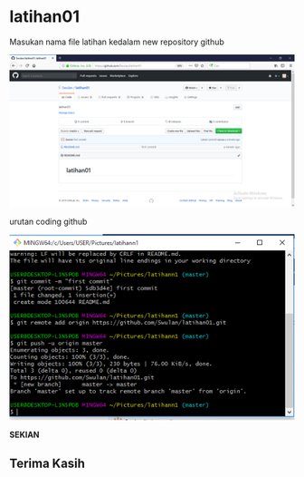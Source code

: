 # latihan01

Masukan nama file latihan kedalam new repository github

![foto1](https://raw.githubusercontent.com/Swulan/latihan01/master/2.PNG)


urutan coding github

![foto2](https://raw.githubusercontent.com/Swulan/latihan01/master/1.PNG)


**SEKIAN**

## Terima Kasih
